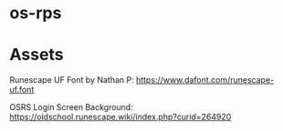 # os-rps

# Assets

Runescape UF Font by Nathan P: https://www.dafont.com/runescape-uf.font

OSRS Login Screen Background: https://oldschool.runescape.wiki/index.php?curid=264920
